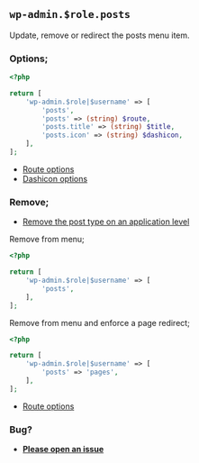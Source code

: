 ## `wp-admin.$role.posts`

Update, remove or redirect the posts menu item.

### Options;

```php
<?php

return [
    'wp-admin.$role|$username' => [
        'posts',
        'posts' => (string) $route,
        'posts.title' => (string) $title,
        'posts.icon' => (string) $dashicon,
    ],
];
```

* [Route options](../route-options.md)
* [Dashicon options](https://developer.wordpress.org/resource/dashicons/#editor-customchar)

### Remove;

* [Remove the post type on an application level](../application/posttype)

Remove from menu;

```php
<?php

return [
    'wp-admin.$role|$username' => [
        'posts',
    ],
];
```

Remove from menu and enforce a page redirect;

```php
<?php

return [
    'wp-admin.$role|$username' => [
        'posts' => 'pages',
    ],
];
```

* [Route options](../route-options.md)

### Bug?

* **[Please open an issue](https://github.com/soberwp/intervention/issues/new?title=[wp-admin.posts]&labels=bug&assignees=darrenjacoby)**
